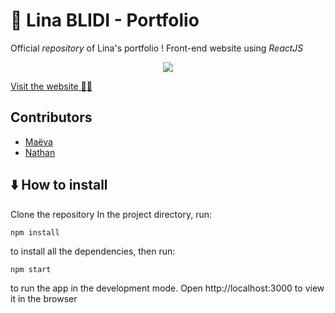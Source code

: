 # 💄 Lina BLIDI - Portfolio

Official _repository_ of Lina's portfolio !
Front-end website using _ReactJS_

<p align="center">
  <img src="https://ibb.co/0f8VPzb">
</p>

[Visit the website 💅🏽](https://linablidi.netlify.app/)

## Contributors

- [Maëva](https://github.com/MaevaWolff)
- [Nathan](https://github.com/NStampfli)

## ⬇️ How to install

Clone the repository
In the project directory,
run:

```shell
npm install
```

to install all the dependencies,
then run:

```shell
npm start
```

to run the app in the development mode.
Open http://localhost:3000 to view it in the browser
